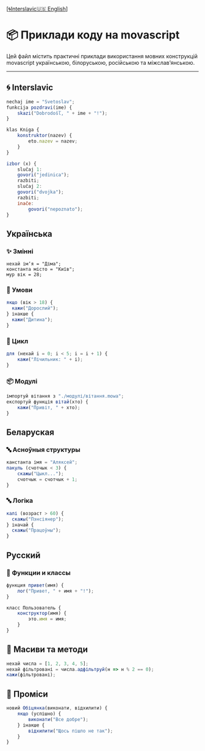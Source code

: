 [[🌀Interslavic](../06_examples.md)[🇺🇸 English](../en/06_examples.md)]


# 📦 Приклади коду на movascript

Цей файл містить практичні приклади використання мовних конструкцій movascript українською, білоруською, російською та міжслав’янською.

---

## 🌀 Interslavic
```js
nechaj ime = "Svetoslav";
funkcija pozdravi(ime) {
	skazi("Dobrodošľ, " + ime + "!");
}

klas Kniga {
	konstruktor(nazev) {
		eto.nazev = nazev;
	}
}

izbor (x) {
    slučaj 1:
	govori("jedinica");
	razbiti;
	slučaj 2:
	govori("dvojka");
	razbiti;
	inače:
        govori("nepoznato");
}
```

## Українська

### ✨ Змінні

```mowa
нехай імʼя = "Діма";
константа місто = "Київ";
мур вік = 28;
```
### 🔄 Умови
```js
якщо (вік > 18) {
  кажи("Дорослий");
} інакше {
  кажи("Дитина");
}
```
### 🔁 Цикл
```js
для (нехай i = 0; i < 5; i = i + 1) {
	кажи("Лічильник: " + i);
}
```

### 📦 Модулі
```js
імпортуй вітання з "./модулі/вітання.mowa";
експортуй функція вітай(хто) {
	кажи("Привіт, " + хто);
}
```

## Беларуская

### 🔤 Асноўныя структуры
```js
канстанта імя = "Аляксей";
пакуль (счотчык < 3) {
	скажы("Цыкл...");
	счотчык = счотчык + 1;
}
```

### 🔤 Логіка
```js
калі (возраст > 60) {
  скажы("Пэнсіянер");
} іначай {
  скажы("Працоўны");
}
```

## Русский
### 🔧 Функции и классы
```js
функция привет(имя) {
	лог("Привет, " + имя + "!");
}

класс Пользователь {
	конструктор(имя) {
		это.имя = имя;
	}
}
```
## 🧮 Масиви та методи
```js
нехай числа = [1, 2, 3, 4, 5];
нехай фільтровані = числа.адфільтруй(н => н % 2 == 0);
кажи(фільтровані);
```
## 🔀 Проміси
```js
новий Обіцянка(виконати, відхилити) {
	якщо (успішно) {
		виконати("Все добре");
	} інакше {
		відхилити("Щось пішло не так");
	}
}
```

